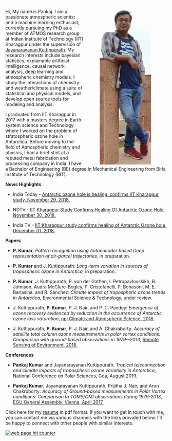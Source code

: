 <!--
.. title:  
.. slug: index
.. date: 2020-05-04 20:18:18 UTC
.. tags: 
.. category: 
.. link: 
.. description: 
.. type: text
-->

<img src="/images/me.png" align="right" width="160" HSPACE="50" VSPACE="0">

<script type='text/javascript' src='https://d1bxh8uas1mnw7.cloudfront.net/assets/embed.js'></script>

<script async src="https://badge.dimensions.ai/badge.js" charset="utf-8"></script>

Hi, My name is Pankaj. I am a passionate atmospheric scientist and a machine learning enthusiast; currently pursuing my PhD as a member of ATMOS research group at Indian Institute of Technology (IIT) Kharagpur under the supervision of [Jayanarayanan Kuttippurath](http://www1.iitkgp.ac.in/fac-profiles/showprofile.php?empcode=SWmUS). My research interests include bayesian statistics, explainable artificial intelligence, causal network analysis, deep learning and atmospheric chemistry models. I study the interactions of chemistry and weather/climate using a suite of statistical and physical models, and develop open source tools for modeling and analysis.

I graduated from IIT Kharagpur in 2017 with a masters degree in Earth system science and Technology where I worked on the problem of stratospheric ozone hole in Antarctica. Before moving to the field of Atmospheric chemistry and physics, I had a brief stint at a reputed metal fabrication and processing company in India. I have a Bachelor of Engineering (BE) degree in Mechanical Engineering from Birla Institute of Technology (BIT).

**News Highlights**

- India Today - [Antarctic ozone hole is healing, confirms IIT Kharagpur study, November 29, 2018. ](https://www.indiatoday.in/education-today/gk-current-affairs/story/antarctic-ozone-hole-healing-iit-kharagpur-study-html-1398826-2018-11-29)

- NDTV - [IIT Kharagpur Study Confirms Healing Of Antarctic Ozone Hole, November 30, 2018. ](https://www.ndtv.com/education/iit-kharagpur-study-confirms-healing-of-antarctic-ozone-hole-1956054)

- India TV - [IIT Kharagpur study confirms healing of Antarctic Ozone hole, December 01, 2018. ](https://www.indiatvnews.com/science/news-iit-kharagpur-study-confirms-healing-of-antarctic-ozone-hole-488330)

**Papers**

-   **P. Kumar**: *Pattern recognition using Autoencoder based Deep representation of air-parcel trajectories,* in preparation.

-   **P. Kumar** and J. Kuttippurath: *Long-term variation in sources of tropospheric ozone in Antarctica,* in preparation.

-   **P. Kumar**, J. Kuttippurath, P. von der Gathen, I. Petropavlovskikh, B. Johnson, Audra McClure-Begley, P. Cristofanelli, P. Bonasoni, M. E. Barlasina, and R. Sánchez: *Climate impact of tropospheric ozone trends in Antarctica,* Environmental Science & Technology, under review.

-   J. Kuttippurath, **P. Kumar**, P. J. Nair,  and P. C. Pandey: *Emergence of ozone recovery evidenced by reduction in the occurrence of Antarctic
    ozone loss saturation*, [npj Climate and Atmospheric Science, 2018.](https://www.nature.com/articles/s41612-018-0052-6)   

<div class="d-flex flex-row justify-content-center align-items-center">
<div class="col-3">
<div data-badge-type='medium-donut' class='altmetric-embed' data-doi='10.1038/s41612-018-0052-6' data-badge-popover="left"></div>
</div>
<div class="col-2">
<span class="__dimensions_badge_embed__" data-doi="10.1038/s41612-018-0052-6" data-hide-zero-citations="true" data-legend="hover-right"></span>
</div>
</div>

-   J. Kuttippurath, **P. Kumar**, P. J. Nair, and A. Chakraborty: *Accuracy of satellite total column ozone measurements in polar vortex    conditions: Comparison with ground-based observations in 1979--2013*, [Remote Sensing of Environment, 2018.](https://www.sciencedirect.com/science/article/abs/pii/S0034425718300671)


<div class="d-flex flex-row justify-content-center align-items-center"><div class="col-2">
<span class="__dimensions_badge_embed__" data-doi="10.1016/j.rse.2018.02.054" data-hide-zero-citations="true" data-legend="hover-right"></span>
</div></div>

**Conferences**

-   **Pankaj Kumar** and Jayanarayanan Kuttippurath: *Tropical teleconnection and climate impacts of tropospheric ozone variability in Antarctica*, National Conference on Polar Sciences, Goa, August 2019.

-   **Pankaj Kumar**, Jayanarayanan Kuttippurath, Prijitha J. Nair, and Arun Chakroborty: *Accuracy of Ground-based measurements in Polar
    Vortex conditions: Comparison to TOMS/OMI observations during 1979-2013*, [EGU General Assembly, Vienna, April 2017.](https://meetingorganizer.copernicus.org/EGU2017/EGU2017-10311-1.pdf)

Click here for my [resume](../myfiles/resume.pdf) in pdf format. If you want to get in touch with me, you can contact me via various channels with the links provided below. I’ll be happy to connect with other people with similar interests.

<div id="sfcfrg2u7m3hhwnypymzjcwqy74hgmq667h"></div><script type="text/javascript" src="https://counter2.stat.ovh/private/counter.js?c=frg2u7m3hhwnypymzjcwqy74hgmq667h&down=async" async></script><noscript><a href="https://www.freecounterstat.com" title="web page hit counter"><img src="https://counter2.stat.ovh/private/freecounterstat.php?c=frg2u7m3hhwnypymzjcwqy74hgmq667h" border="0" title="web page hit counter" alt="web page hit counter"></a></noscript>

